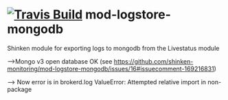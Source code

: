 <a href='https://travis-ci.org/shinken-monitoring/mod-logstore-mongodb'><img src='https://api.travis-ci.org/shinken-monitoring/mod-logstore-mongodb.svg?branch=master' alt='Travis Build'></a>
mod-logstore-mongodb
====================

Shinken module for exporting logs to mongodb from the Livestatus module

-->Mongo v3 open database OK (see https://github.com/shinken-monitoring/mod-logstore-mongodb/issues/16#issuecomment-169216831)

--> Now error is in brokerd.log  ValueError: Attempted relative import in non-package
